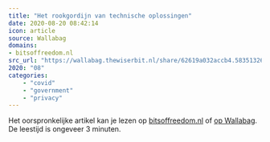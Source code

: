 ```yaml
---
title: "Het rookgordijn van technische oplossingen"
date: 2020-08-20 08:42:14
icon: article
source: Wallabag
domains:
- bitsoffreedom.nl
src_url: "https://wallabag.thewiserbit.nl/share/62619a032accb4.58351326"
2020: "08"
categories:
    - "covid"
    - "government"
    - "privacy"
---
```

Het oorspronkelijke artikel kan je lezen op [bitsoffreedom.nl](https://www.bitsoffreedom.nl/2020/06/03/het-rookgordijn-van-technische-oplossingen/) of [op Wallabag](https://wallabag.thewiserbit.nl/share/62619a032accb4.58351326). De leestijd is ongeveer 3 minuten.